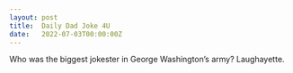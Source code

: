 ```yaml
---
layout: post
title:  Daily Dad Joke 4U
date:   2022-07-03T00:00:00Z
---
```

Who was the biggest jokester in George Washington’s army? Laughayette.
